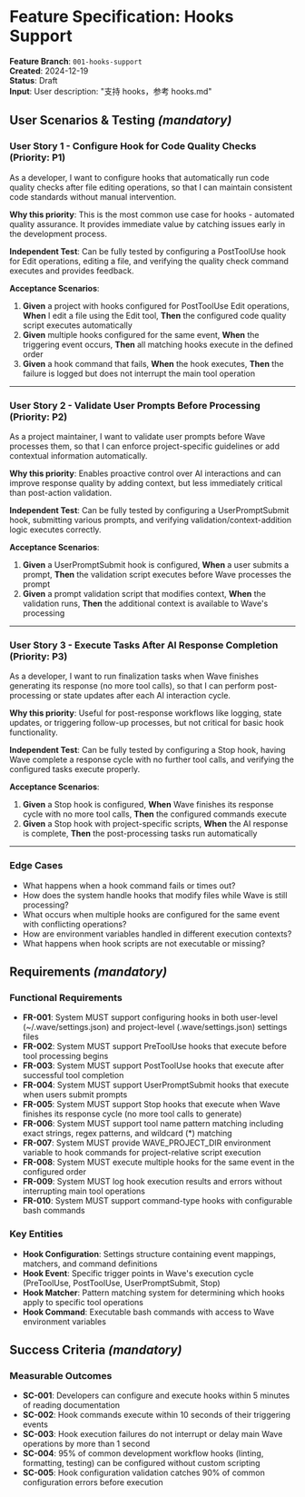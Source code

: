 # Feature Specification: Hooks Support

**Feature Branch**: `001-hooks-support`  
**Created**: 2024-12-19  
**Status**: Draft  
**Input**: User description: "支持 hooks，参考 hooks.md"

## User Scenarios & Testing *(mandatory)*

### User Story 1 - Configure Hook for Code Quality Checks (Priority: P1)

As a developer, I want to configure hooks that automatically run code quality checks after file editing operations, so that I can maintain consistent code standards without manual intervention.

**Why this priority**: This is the most common use case for hooks - automated quality assurance. It provides immediate value by catching issues early in the development process.

**Independent Test**: Can be fully tested by configuring a PostToolUse hook for Edit operations, editing a file, and verifying the quality check command executes and provides feedback.

**Acceptance Scenarios**:

1. **Given** a project with hooks configured for PostToolUse Edit operations, **When** I edit a file using the Edit tool, **Then** the configured code quality script executes automatically
2. **Given** multiple hooks configured for the same event, **When** the triggering event occurs, **Then** all matching hooks execute in the defined order
3. **Given** a hook command that fails, **When** the hook executes, **Then** the failure is logged but does not interrupt the main tool operation

---

### User Story 2 - Validate User Prompts Before Processing (Priority: P2)

As a project maintainer, I want to validate user prompts before Wave processes them, so that I can enforce project-specific guidelines or add contextual information automatically.

**Why this priority**: Enables proactive control over AI interactions and can improve response quality by adding context, but less immediately critical than post-action validation.

**Independent Test**: Can be fully tested by configuring a UserPromptSubmit hook, submitting various prompts, and verifying validation/context-addition logic executes correctly.

**Acceptance Scenarios**:

1. **Given** a UserPromptSubmit hook is configured, **When** a user submits a prompt, **Then** the validation script executes before Wave processes the prompt
2. **Given** a prompt validation script that modifies context, **When** the validation runs, **Then** the additional context is available to Wave's processing

---

### User Story 3 - Execute Tasks After AI Response Completion (Priority: P3)

As a developer, I want to run finalization tasks when Wave finishes generating its response (no more tool calls), so that I can perform post-processing or state updates after each AI interaction cycle.

**Why this priority**: Useful for post-response workflows like logging, state updates, or triggering follow-up processes, but not critical for basic hook functionality.

**Independent Test**: Can be fully tested by configuring a Stop hook, having Wave complete a response cycle with no further tool calls, and verifying the configured tasks execute properly.

**Acceptance Scenarios**:

1. **Given** a Stop hook is configured, **When** Wave finishes its response cycle with no more tool calls, **Then** the configured commands execute
2. **Given** a Stop hook with project-specific scripts, **When** the AI response is complete, **Then** the post-processing tasks run automatically

---

### Edge Cases

- What happens when a hook command fails or times out?
- How does the system handle hooks that modify files while Wave is still processing?
- What occurs when multiple hooks are configured for the same event with conflicting operations?
- How are environment variables handled in different execution contexts?
- What happens when hook scripts are not executable or missing?

## Requirements *(mandatory)*

### Functional Requirements

- **FR-001**: System MUST support configuring hooks in both user-level (~/.wave/settings.json) and project-level (.wave/settings.json) settings files
- **FR-002**: System MUST support PreToolUse hooks that execute before tool processing begins
- **FR-003**: System MUST support PostToolUse hooks that execute after successful tool completion
- **FR-004**: System MUST support UserPromptSubmit hooks that execute when users submit prompts
- **FR-005**: System MUST support Stop hooks that execute when Wave finishes its response cycle (no more tool calls to generate)
- **FR-006**: System MUST support tool name pattern matching including exact strings, regex patterns, and wildcard (*) matching
- **FR-007**: System MUST provide WAVE_PROJECT_DIR environment variable to hook commands for project-relative script execution
- **FR-008**: System MUST execute multiple hooks for the same event in the configured order
- **FR-009**: System MUST log hook execution results and errors without interrupting main tool operations
- **FR-010**: System MUST support command-type hooks with configurable bash commands

### Key Entities

- **Hook Configuration**: Settings structure containing event mappings, matchers, and command definitions
- **Hook Event**: Specific trigger points in Wave's execution cycle (PreToolUse, PostToolUse, UserPromptSubmit, Stop)
- **Hook Matcher**: Pattern matching system for determining which hooks apply to specific tool operations
- **Hook Command**: Executable bash commands with access to Wave environment variables

## Success Criteria *(mandatory)*

### Measurable Outcomes

- **SC-001**: Developers can configure and execute hooks within 5 minutes of reading documentation
- **SC-002**: Hook commands execute within 10 seconds of their triggering events
- **SC-003**: Hook execution failures do not interrupt or delay main Wave operations by more than 1 second
- **SC-004**: 95% of common development workflow hooks (linting, formatting, testing) can be configured without custom scripting
- **SC-005**: Hook configuration validation catches 90% of common configuration errors before execution